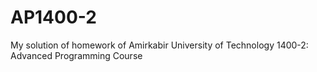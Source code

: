 # AP1400-2
My solution of homework of Amirkabir University of Technology 1400-2: Advanced Programming Course
